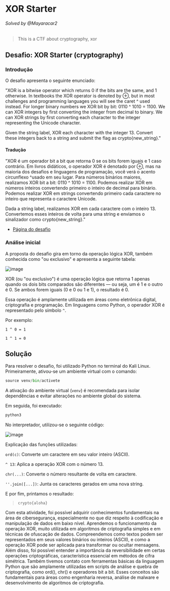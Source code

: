# XOR Starter
###### Solved by @Mayaracar2
> This is a CTF about cryptography, xor
## Desafio: XOR Starter (cryptography)
### Introdução
O desafio apresenta o seguinte enunciado:

"XOR is a bitwise operator which returns 0 if the bits are the same, and 1 otherwise. In textbooks the XOR operator is denoted by ⊕, but in most challenges and programming languages you will see the caret ^ used instead.
For longer binary numbers we XOR bit by bit: 0110 ^ 1010 = 1100. We can XOR integers by first converting the integer from decimal to binary. We can XOR strings by first converting each character to the integer representing the Unicode character.

Given the string label, XOR each character with the integer 13. Convert these integers back to a string and submit the flag as crypto{new_string}."


#### Tradução
"XOR é um operador bit a bit que retorna 0 se os bits forem iguais e 1 caso contrário. Em livros didáticos, o operador XOR é denotado por ⊕, mas na maioria dos desafios e linguagens de programação, você verá o acento circunflexo ^usado em seu lugar.
Para números binários maiores, realizamos XOR bit a bit: 0110 ^ 1010 = 1100. Podemos realizar XOR em números inteiros convertendo primeiro o inteiro de decimal para binário. Podemos realizar XOR em strings convertendo primeiro cada caractere no inteiro que representa o caractere Unicode.

Dada a string label, realizamos XOR em cada caractere com o inteiro 13. Convertemos esses inteiros de volta para uma string e enviamos o sinalizador como crypto{new_string}."

- [Página do desafio](https://cryptohack.org/courses/intro/xor0/)

### Análise inicial
A proposta do desafio gira em torno da operação lógica XOR, também conhecida como "ou exclusivo" e apresenta a seguinte tabela:

![image](https://github.com/user-attachments/assets/2d15c678-fa8f-44ba-af85-35219bb6970e)


XOR (ou "ou exclusivo") é uma operação lógica que retorna 1 apenas quando os dois bits comparados são diferentes — ou seja, um é 1 e o outro é 0. Se ambos forem iguais (0 e 0 ou 1 e 1), o resultado é 0.

Essa operação é amplamente utilizada em áreas como eletrônica digital, criptografia e programação. Em linguagens como Python, o operador XOR é representado pelo símbolo `^`.

Por exemplo:

`1 ^ 0 = 1`

`1 ^ 1 = 0`


## Solução
Para resolver o desafio, foi utilizado Python no terminal do Kali Linux. Primeiramente, ativou-se um ambiente virtual com o comando:

```bash.py
source venv/bin/activete
```

A ativação do ambiente virtual (`venv`) é recomendada para isolar dependências e evitar alterações no ambiente global do sistema.

Em seguida, foi executado:

```bash.py
python3
```
No interpretador, utilizou-se o seguinte código:

![image](https://github.com/user-attachments/assets/c8d58068-d8b4-409d-84bd-48bb210e6c6d)

Explicação das funções utilizadas:

`ord(c)`: Converte um caractere em seu valor inteiro (ASCII).

`^ 13`: Aplica a operação XOR com o número 13.

`chr(...)`: Converte o número resultante de volta em caractere.

`''.join([...])`: Junta os caracteres gerados em uma nova string.

E por fim, printamos o resultado: 

>`crypto{aloha}`

Com esta atividade, foi possível adquirir conhecimentos fundamentais na área de cibersegurança, especialmente no que diz respeito à codificação e manipulação de dados em baixo nível. Aprendemos o funcionamento da operação XOR, muito utilizada em algoritmos de criptografia simples e em técnicas de ofuscação de dados. Compreendemos como textos podem ser representados em seus valores binários ou inteiros (ASCII), e como a operação XOR pode ser aplicada para transformar ou ocultar mensagens. Além disso, foi possível entender a importância da reversibilidade em certas operações criptográficas, característica essencial em métodos de cifra simétrica. Também tivemos contato com ferramentas básicas da linguagem Python que são amplamente utilizadas em scripts de análise e quebra de criptografia, como ord(), chr() e operadores bit a bit. Esses conceitos são fundamentais para áreas como engenharia reversa, análise de malware e desenvolvimento de algoritmos de criptografia.

 
